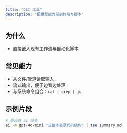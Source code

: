 ```yaml
---
title: "CLI 工具"
description: "把模型能力带到终端与脚本"
---
```


## 为什么

- 直接嵌入现有工作流与自动化脚本

## 常见能力

- 从文件/管道读取输入
- 流式输出，便于边看边处理
- 与系统命令组合：`cat | grep | jq`

## 示例片段

```bash
# 假设有 ai 命令
ai -m gpt-4o-mini "总结本目录代码结构" | tee summary.md
```
